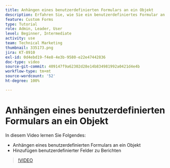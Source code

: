 ```yaml
---
title: Anhängen eines benutzerdefinierten Formulars an ein Objekt
description: Erfahren Sie, wie Sie ein benutzerdefiniertes Formular an ein Objekt anhängen und benutzerdefinierte Felder in Berichten sichtbar machen.
feature: Custom Forms
type: Tutorial
role: Admin, Leader, User
level: Beginner, Intermediate
activity: use
team: Technical Marketing
thumbnail: 335173.png
jira: KT-8910
exl-id: 0d4ebd19-f4e8-4e3b-9580-e22e47442836
doc-type: video
source-git-commit: 409147f9a62302d28e14b834981992a0421d4e4b
workflow-type: tm+mt
source-wordcount: '52'
ht-degree: 100%

---
```


# Anhängen eines benutzerdefinierten Formulars an ein Objekt

In diesem Video lernen Sie Folgendes:

* Anhängen eines benutzerdefinierten Formulars an ein Objekt
* Hinzufügen benutzerdefinierter Felder zu Berichten

>[!VIDEO](https://video.tv.adobe.com/v/335173/?quality=12&learn=on)
